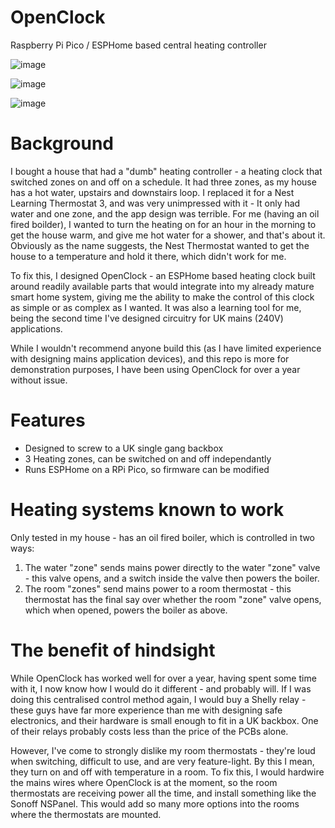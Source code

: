 # OpenClock
Raspberry Pi Pico / ESPHome based central heating controller

![image](https://github.com/user-attachments/assets/c987b934-528c-4df4-ab44-8cef0a9c58c7)

![image](https://github.com/user-attachments/assets/bf844d99-962a-4d8e-8c5c-6d56b02202bd)

![image](https://github.com/user-attachments/assets/94289851-4b11-4064-8eb7-1d9560bbeda1)



# Background
I bought a house that had a "dumb" heating controller - a heating clock that switched zones on and off on a schedule. It had three zones, as my house has a hot water, upstairs and downstairs loop.
I replaced it for a Nest Learning Thermostat 3, and was very unimpressed with it - It only had water and one zone, and the app design was terrible. For me (having an oil fired boilder), I wanted to turn the heating on for an hour in the morning to get the house warm, and give me hot water for a shower, and that's about it. Obviously as the name suggests, the Nest Thermostat wanted to get the house to a temperature and hold it there, which didn't work for me.

To fix this, I designed OpenClock - an ESPHome based heating clock built around readily available parts that would integrate into my already mature smart home system, giving me the ability to make the control of this clock as simple or as complex as I wanted. It was also a learning tool for me, being the second time I've designed circuitry for UK mains (240V) applications.

While I wouldn't recommend anyone build this (as I have limited experience with designing mains application devices), and this repo is more for demonstration purposes, I have been using OpenClock for over a year without issue.

# Features

* Designed to screw to a UK single gang backbox
* 3 Heating zones, can be switched on and off independantly
* Runs ESPHome on a RPi Pico, so firmware can be modified

# Heating systems known to work

Only tested in my house - has an oil fired boiler, which is controlled in two ways:

1. The water "zone" sends mains power directly to the water "zone" valve - this valve opens, and a switch inside the valve then powers the boiler.
2. The room "zones" send mains power to a room thermostat - this thermostat has the final say over whether the room "zone" valve opens, which when opened, powers the boiler as above.
 
# The benefit of hindsight

While OpenClock has worked well for over a year, having spent some time with it, I now know how I would do it different - and probably will. If I was doing this centralised control method again, I would buy a Shelly relay - these guys have far more experience than me with designing safe electronics, and their hardware is small enough to fit in a UK backbox. One of their relays probably costs less than the price of the PCBs alone.

However, I've come to strongly dislike my room thermostats - they're loud when switching, difficult to use, and are very feature-light. By this I mean, they turn on and off with temperature in a room.
To fix this, I would hardwire the mains wires where OpenClock is at the moment, so the room thermostats are receiving power all the time, and install something like the Sonoff NSPanel. This would add so many more options into the rooms where the thermostats are mounted.
